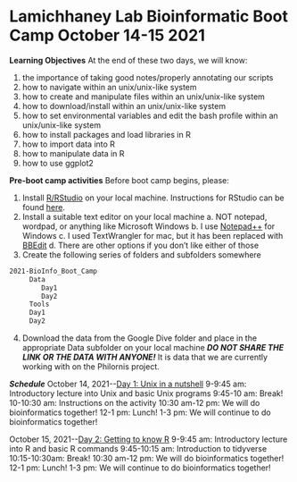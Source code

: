 # Lamichhaney Lab Bioinformatic Boot Camp October 14-15 2021

**Learning Objectives**
At the end of these two days, we will know:
1.	the importance of taking good notes/properly annotating our scripts
2.	how to navigate within an unix/unix-like system
3.	how to create and manipulate files within an unix/unix-like system
4.	how to download/install within an unix/unix-like system
5.	how to set environmental variables and edit the bash profile within an unix/unix-like system
6.	how to install packages and load libraries in R
7.	how to import data into R
8.	how to manipulate data in R
9.	how to use ggplot2

**Pre-boot camp activities**
Before boot camp begins, please:
1.	Install [R/RStudio](https://www.r-project.org/) on your local machine. Instructions for RStudio can be found [here](https://youtu.be/D6CunpqF04E).
2.	Install a suitable text editor on your local machine
a.	NOT notepad, wordpad, or anything like Microsoft Windows
b.	I use [Notepad++](https://notepad-plus-plus.org/) for Windows
c.	I used TextWrangler for mac, but it has been replaced with [BBEdit](https://www.barebones.com/products/bbedit/)
d.	There are other options if you don’t like either of those
3.	Create the following series of folders and subfolders somewhere
```bash
2021-BioInfo_Boot_Camp
     Data
        Day1
        Day2
     Tools
     Day1
     Day2
```
4.	Download the data from the Google Dive folder and place in the appropriate Data subfolder on your local machine
***DO NOT SHARE THE LINK OR THE DATA WITH ANYONE!*** It is data that we are currently working with on the Philornis project.
 

***Schedule***
October 14, 2021--[Day 1: Unix in a nutshell](https://github.com/wjdavis90/Omics_lab_server/tree/main/tutorials/2021_Bio_Info_Bootcamp/Unix_in_a_nutshell)
9-9:45 am: Introductory lecture into Unix and basic Unix programs
9:45-10 am: Break!
10-10:30 am: Instructions on the activity
10:30 am-12 pm: We will do bioinformatics together!
12-1 pm: Lunch!
1-3 pm: We will continue to do bioinformatics together!

October 15, 2021--[Day 2: Getting to know R](https://github.com/wjdavis90/Omics_lab_server/tree/main/tutorials/2021_Bio_Info_Bootcamp/Getting_to_know_R)
9-9:45 am: Introductory lecture into R and basic R commands
9:45-10:15 am: Introduction to tidyverse
10:15-10:30am: Break!
10:30 am-12 pm: We will do bioinformatics together!
12-1 pm: Lunch!
1-3 pm: We will continue to do bioinformatics together!

